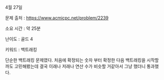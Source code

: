 4월 27일

문제 출처 : https://www.acmicpc.net/problem/2239

소요 시간 : 약 25분

난이도 : 골드 4

키워드 : 백트래킹

단순한 백트래킹 문제였다. 처음에 확정되는 숫자 부터 확정한 다음 백트래킹을 시작할까도 고민해봤는데 결국 이래나 저래나 연산 수가 비슷할 거같아서 그냥 했더니 통과했다.
